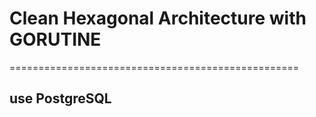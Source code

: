 # Clean Hexagonal Architecture with GORUTINE
==================================================
## use PostgreSQL



